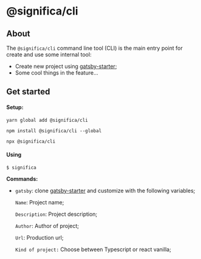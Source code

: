 # @significa/cli

## About

The `@significa/cli` command line tool (CLI) is the main entry point for create and use some internal tool:

- Create new project using [gatsby-starter](https://github.com/Significa/gatsby-starter);
- Some cool things in the feature...

## Get started

#### Setup:

`yarn global add @significa/cli`

`npm install @significa/cli --global`

`npx @significa/cli`

#### Using

`$ significa`

**Commands:**

- `gatsby`: clone [gatsby-starter](https://github.com/Significa/gatsby-starter) and customize with the following variables;

  `Name`: Project name;

  `Description`: Project description;

  `Author`: Author of project;

  `Url`: Production url;

  `Kind of project:` Choose between Typescript or react vanilla;
